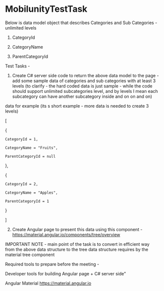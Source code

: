 # MobilunityTestTask

Below is data model object that describes Categories and Sub Categories  - unlimited levels 


1. CategoryId

2. CategoryName

3. ParentCategoryId


Test Tasks - 


1. Create C# server side code to return the above data model to the page - add some sample data of categories and sub categories with at least 3 levels (to clarify - the hard coded data is just sample - while the code should support unlimited subcategories level, and by levels I mean each subcategory can have another subcategory inside and on on and on)


data for example (its s short example - more data is needed to create 3 levels)


[

{

    CategoryId = 1,

    CategoryName = "Fruits",

    ParentCategoryId = null

},

{

    CategoryId = 2,

    CategoryName = "Apples",

    ParentCategoryId = 1

}

]


2. Create Angular page to present this data using this component -https://material.angular.io/components/tree/overview


IMPORTANT NOTE - main point of the task is to convert in efficient way from the above data structure to the tree data structure requires by the material tree component 


Required tools to prepare before the meeting - 


Developer tools for building Angular page +  C# server side"

Angular Material
https://material.angular.io

